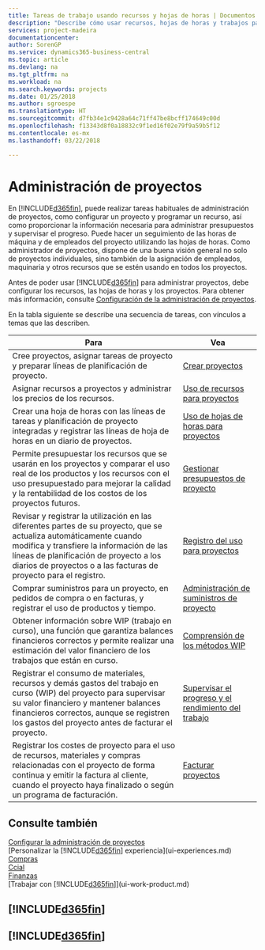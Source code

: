 ```yaml
---
title: Tareas de trabajo usando recursos y hojas de horas | Documentos de Microsoft
description: "Describe cómo usar recursos, hojas de horas y trabajos para administrar proyectos."
services: project-madeira
documentationcenter: 
author: SorenGP
ms.service: dynamics365-business-central
ms.topic: article
ms.devlang: na
ms.tgt_pltfrm: na
ms.workload: na
ms.search.keywords: projects
ms.date: 01/25/2018
ms.author: sgroespe
ms.translationtype: HT
ms.sourcegitcommit: d7fb34e1c9428a64c71ff47be8bcff174649c00d
ms.openlocfilehash: f13343d8f0a18832c9f1ed16f02e79f9a59b5f12
ms.contentlocale: es-mx
ms.lasthandoff: 03/22/2018

---
```

# <a name="project-management"></a>Administración de proyectos
En [!INCLUDE[d365fin](includes/d365fin_md.md)], puede realizar tareas habituales de administración de proyectos, como configurar un proyecto y programar un recurso, así como proporcionar la información necesaria para administrar presupuestos y supervisar el progreso. Puede hacer un seguimiento de las horas de máquina y de empleados del proyecto utilizando las hojas de horas. Como administrador de proyectos, dispone de una buena visión general no solo de proyectos individuales, sino también de la asignación de empleados, maquinaria y otros recursos que se estén usando en todos los proyectos.

Antes de poder usar [!INCLUDE[d365fin](includes/d365fin_md.md)] para administrar proyectos, debe configurar los recursos, las hojas de horas y los proyectos. Para obtener más información, consulte [Configuración de la administración de proyectos](projects-setup-projects.md).  

En la tabla siguiente se describe una secuencia de tareas, con vínculos a temas que las describen.

| Para | Vea |
| --- | --- |
| Cree proyectos, asignar tareas de proyecto y preparar líneas de planificación de proyecto. |[Crear proyectos](projects-how-create-jobs.md) |
| Asignar recursos a proyectos y administrar los precios de los recursos. |[Uso de recursos para proyectos](projects-how-use-resources.md) |
| Crear una hoja de horas con las líneas de tareas y planificación de proyecto integradas y registrar las líneas de hoja de horas en un diario de proyectos. |[Uso de hojas de horas para proyectos](projects-how-use-time-sheets.md) |
| Permite presupuestar los recursos que se usarán en los proyectos y comparar el uso real de los productos y los recursos con el uso presupuestado para mejorar la calidad y la rentabilidad de los costos de los proyectos futuros. |[Gestionar presupuestos de proyecto](projects-how-manage-budgets.md) |
| Revisar y registrar la utilización en las diferentes partes de su proyecto, que se actualiza automáticamente cuando modifica y transfiere la información de las líneas de planificación de proyecto a los diarios de proyectos o a las facturas de proyecto para el registro. |[Registro del uso para proyectos](projects-how-record-job-usage.md) |
| Comprar suministros para un proyecto, en pedidos de compra o en facturas, y registrar el uso de productos y tiempo. |[Administración de suministros de proyecto](projects-how-manage-project-supplies.md) |
| Obtener información sobre WIP (trabajo en curso), una función que garantiza balances financieros correctos y permite realizar una estimación del valor financiero de los trabajos que están en curso. |[Comprensión de los métodos WIP](projects-understanding-wip.md) |
| Registrar el consumo de materiales, recursos y demás gastos del trabajo en curso (WIP) del proyecto para supervisar su valor financiero y mantener balances financieros correctos, aunque se registren los gastos del proyecto antes de facturar el proyecto. |[Supervisar el progreso y el rendimiento del trabajo](projects-how-monitor-progress-performance.md) |
| Registrar los costes de proyecto para el uso de recursos, materiales y compras relacionadas con el proyecto de forma continua y emitir la factura al cliente, cuando el proyecto haya finalizado o según un programa de facturación. |[Facturar proyectos](projects-how-invoice-jobs.md) |

## <a name="see-also"></a>Consulte también
[Configurar la administración de proyectos](projects-setup-projects.md)  
[Personalizar la [!INCLUDE[d365fin](includes/d365fin_md.md)] experiencia](ui-experiences.md)      
[Compras](purchasing-manage-purchasing.md)         
[Ccial](sales-manage-sales.md)    
[Finanzas](finance.md)  
[Trabajar con [!INCLUDE[d365fin](includes/d365fin_md.md)]](ui-work-product.md)  

## [!INCLUDE[d365fin](includes/free_trial_md.md)]  
## [!INCLUDE[d365fin](includes/training_link_md.md)]

